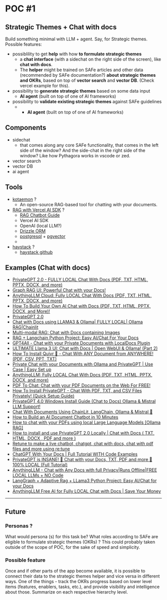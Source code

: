 # POC #1

## Strategic Themes + Chat with docs

Build something minimal with LLM + agent. Say, for Strategic themes. Possible features:

- possiblility to get **help** with how **to formulate strategic themes**
    - a **chat interface** (with a sidechat on the right side of the screen), like **chat with docs**.
    - The **helper** might be trained on SAFe articles and other data (recommended by SAFe documentation?) **about strategic themes and OKRs**, based on top of **vector search** and **vector DB**. (Check vercel example for this).
- possibility to **generate strategic themes** based on some data input
    - **AI agent** (built on top of one of AI frameworks)
- possibility to **validate existing strategic themes** against SAFe guidelines
    - - **AI agent** (built on top of one of AI frameworks)

## Components

- sidechat
    - that comes along any core SAFe functionality, that comes in the left side of the window? And the side-chat in the right side of the window? Like how Pythagora works in vscode or zed.
- vector search
- vector DB
- ai agent

## Tools

- [kotaemon](https://github.com/Cinnamon/kotaemon) ?
    - An open-source RAG-based tool for chatting with your documents.
- [RAG with Vercel AI SDK](https://vercel.com/templates/next.js/ai-sdk-rag) ?
    - [RAG Chatbot Guide](https://sdk.vercel.ai/docs/guides/rag-chatbot)
    - Vercel AI SDK
    - OpenAI (local LLM?)
    - [Drizzle ORM](https://orm.drizzle.team/)
    - [postgresql](https://www.postgresql.org/) + [pgvector](https://github.com/pgvector/pgvector)
    - 
- [haystack](https://haystack.deepset.ai/) ?
    - [haystack github](https://github.com/deepset-ai/haystack)

## Examples (Chat with docs)

- [PrivateGPT 2.0 - FULLY LOCAL Chat With Docs (PDF, TXT, HTML, PPTX, DOCX, and more)](https://youtu.be/XFiof0V3nhA?si=Itj4QO92Rd1fYUGS)
- [Graph RAG UI: Powerful Chat with your Docs!](https://www.youtube.com/watch?v=eynb_QUzYJE)
- [AnythingLLM Cloud: Fully LOCAL Chat With Docs (PDF, TXT, HTML, PPTX, DOCX, and more)](https://youtu.be/SP-Y_9OEaFg?si=2pA7UJPxdoso2PD4)
- [How To Build Your Own AI Chat with Docs (PDF, TXT, HTML, PPTX, DOCX, and More)!](https://www.youtube.com/watch?v=4ZhltfGS5xE)
- [PrivateGPT 2.0](https://youtu.be/NemHxc2FGVU?si=O1-94_KE8xPqzevh)
- [Chat with Docs using LLAMA3 & Ollama| FULLY LOCAL| Ollama RAG|Chainlit](https://www.youtube.com/watch?v=YUQ9i8FwNgM)
- [Multi-modal RAG: Chat with Docs containing Images](https://www.youtube.com/watch?v=Rg35oYuus-w)
- [RAG + Langchain Python Project: Easy AI/Chat For Your Docs](https://www.youtube.com/watch?v=tcqEUSNCn8I)
- [GPT4All - Chat with your Private Documents with LocalDocs Plugin](https://www.youtube.com/watch?v=X8QbEENUZIo)
- [ULTIMATE Llama 3 UI: Chat with Docs | Open WebUI & Ollama! (Part 2)](https://www.youtube.com/watch?v=kDwEIgmqaEE)
- [How To Install Quivr 🏹 - Chat With ANY Document from ANYWHERE! (PDF, CSV, PPT, TXT)](https://www.youtube.com/watch?v=rFEbz93G9U8)
- [Private Chat with your Documents with Ollama and PrivateGPT | Use Case | Easy Set up](https://www.youtube.com/watch?v=lhQ8ixnYO2Y)
- [AnythingLLM: Fully LOCAL Chat With Docs (PDF, TXT, HTML, PPTX, DOCX, and more)](https://www.youtube.com/watch?v=NuZ0n0LPZ5E)
- [PDF To Chat: Chat with your PDF Documents on the Web For FREE!](https://www.youtube.com/watch?v=ke1Ow_Ys3WQ)
- [How To Install PrivateGPT - Chat With PDF, TXT, and CSV Files Privately! (Quick Setup Guide)](https://www.youtube.com/watch?v=jxSPx1bfl2M)
- [PrivateGPT 4.0 Windows Install Guide (Chat to Docs) Ollama & Mistral LLM Support!](https://www.youtube.com/watch?v=Ww2oelybDz8)
- [Chat With Documents Using ChainLit, LangChain, Ollama & Mistral 🧠](https://www.youtube.com/watch?v=2IL0Sd3neWc)
- [How to Build an AI Document Chatbot in 10 Minutes](https://www.youtube.com/watch?v=riXpu1tHzl0)
- [How to chat with your PDFs using local Large Language Models [Ollama RAG]](https://www.youtube.com/watch?v=ztBJqzBU5kc)
- [How to install and use PrivateGPT 2.0 Locally | Chat with Docs ( TXT, HTML, DOCX , PDF and more )](https://www.youtube.com/watch?v=SV8WTcn26Xc)
- [Retune to make a live chatbot, chatgpt, chat with docs, chat with pdf files and more using re:tune](https://www.youtube.com/watch?v=LcNPDv7NbwQ)
- [ChatGPT With Your Docs | Full Tutorial WITH Code Examples](https://www.youtube.com/watch?v=kM3DPWO7YV4)
- [PrivateGPT is INSANE! 🤯 Chat with your Docs, TXT, PDF and more 🚀 100% LOCAL (Full Tutorial)](https://www.youtube.com/watch?v=kCLHw6b3cPY)
- [AnythingLLM - Chat with Any Docs with full Privacy|Runs Offline|FREE LOCAL LLMs + NO Code](https://www.youtube.com/watch?v=J6NJCg-hI9c)
- [LangGraph + Adaptive Rag + LLama3 Python Project: Easy AI/Chat for your Docs](https://www.youtube.com/watch?v=_8JS2U1xLps)
- [AnythingLLM Free AI for Fully LOCAL Chat with Docs | Save Your Money](https://www.youtube.com/watch?v=2CVu7Tw6Yzs)

---

## Future

### Personas ?

What would persona (s) for this task be? What roles according to SAFe are eligible to formulate strategic themes (OKRs) ?
This could probably taken outside of the scope of POC, for the sake of speed and simplicity.

### Possible feature

Once and if other parts of the app become available, it is possible to connect their data to the strategic themes helper and vice versa in different ways. One of the things - track the OKRs progress based on lower level items (features, enablers, tasks, etc.), and provide visibility and intelligence about those. Summarize on each respective hierarchy level.